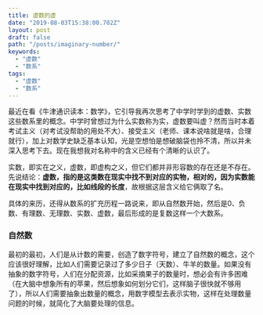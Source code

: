 ```yaml
---
title: 虚数的虚
date: "2019-08-03T15:38:00.702Z"
layout: post
draft: false
path: "/posts/imaginary-number/"
keywords:
  - "虚数"
  - "数系"
tags:
  - "虚数"
  - "数系"
---
```


最近在看《牛津通识读本：数学》，它引导我再次思考了中学时学到的虚数、实数这些数系里的概念。中学时曾想过为什么实数称为实，虚数要叫虚？然而当时本着考试主义（对考试没帮助的用处不大）、接受主义（老师、课本说啥就是啥，合理就行），加上对数学史缺乏基本认知，光是空想怕是想破脑袋也拎不清，所以并未深入思考下去。现在我想我对名称中的含义已经有个清晰的认识了。

实数，即实在之义，虚数，即虚构之义，但它们都并非形容数的存在还是不存在。先说结论：**虚数，指的是这类数在现实中找不到对应的实物，相对的，因为实数能在现实中找到对应的，比如线段的长度**，故根据这层含义给它俩取了名。

具体的来历，还得从数系的扩充历程一路说来，即从自然数开始，然后是0、负数、有理数、无理数、实数、虚数，最后形成的是复数这样一个大数系。

### 自然数

最初的最初，人们是从计数的需要，创造了数字符号，建立了自然数的概念，这个应该很好理解，比如人们需要记录过了多少日子（天数）、牛羊的数量。如果没有抽象的数字符号，人们在分配资源，比如采摘果子的数量时，想必会有许多困难（在大脑中想象所有的苹果，然后想象如何划分它们，这样脑子很快就不够用了），所以人们需要抽象出数量的概念，用数字模型去表示实物，这样在处理数量问题的时候，就简化了大脑要处理的信息。


